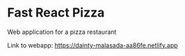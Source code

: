 # Fast React Pizza

Web application for a pizza restaurant

Link to webapp: https://dainty-malasada-aa86fe.netlify.app
